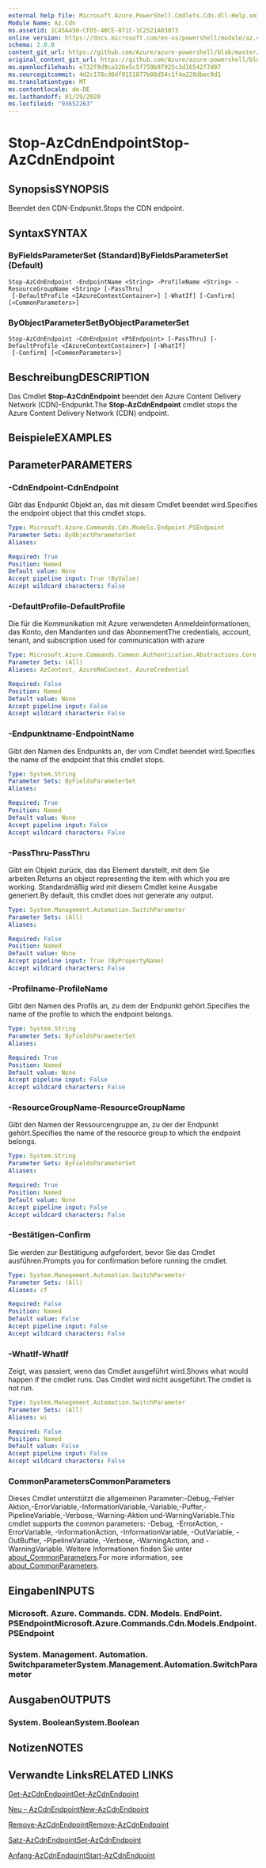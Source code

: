 ```yaml
---
external help file: Microsoft.Azure.PowerShell.Cmdlets.Cdn.dll-Help.xml
Module Name: Az.Cdn
ms.assetid: 1C45A450-CFD5-40CE-871C-1C2521A03073
online version: https://docs.microsoft.com/en-us/powershell/module/az.cdn/stop-azcdnendpoint
schema: 2.0.0
content_git_url: https://github.com/Azure/azure-powershell/blob/master/src/Cdn/Cdn/help/Stop-AzCdnEndpoint.md
original_content_git_url: https://github.com/Azure/azure-powershell/blob/master/src/Cdn/Cdn/help/Stop-AzCdnEndpoint.md
ms.openlocfilehash: e732f9d9ca326e5c5f759b97925c3d16542f7d07
ms.sourcegitcommit: 4d2c178cd6df9151877b08d54c1f4a228dbec9d1
ms.translationtype: MT
ms.contentlocale: de-DE
ms.lasthandoff: 01/29/2020
ms.locfileid: "93652263"
---
```

# <span data-ttu-id="4d3f4-101">Stop-AzCdnEndpoint</span><span class="sxs-lookup"><span data-stu-id="4d3f4-101">Stop-AzCdnEndpoint</span></span>

## <span data-ttu-id="4d3f4-102">Synopsis</span><span class="sxs-lookup"><span data-stu-id="4d3f4-102">SYNOPSIS</span></span>
<span data-ttu-id="4d3f4-103">Beendet den CDN-Endpunkt.</span><span class="sxs-lookup"><span data-stu-id="4d3f4-103">Stops the CDN endpoint.</span></span>

## <span data-ttu-id="4d3f4-104">Syntax</span><span class="sxs-lookup"><span data-stu-id="4d3f4-104">SYNTAX</span></span>

### <span data-ttu-id="4d3f4-105">ByFieldsParameterSet (Standard)</span><span class="sxs-lookup"><span data-stu-id="4d3f4-105">ByFieldsParameterSet (Default)</span></span>
```
Stop-AzCdnEndpoint -EndpointName <String> -ProfileName <String> -ResourceGroupName <String> [-PassThru]
 [-DefaultProfile <IAzureContextContainer>] [-WhatIf] [-Confirm] [<CommonParameters>]
```

### <span data-ttu-id="4d3f4-106">ByObjectParameterSet</span><span class="sxs-lookup"><span data-stu-id="4d3f4-106">ByObjectParameterSet</span></span>
```
Stop-AzCdnEndpoint -CdnEndpoint <PSEndpoint> [-PassThru] [-DefaultProfile <IAzureContextContainer>] [-WhatIf]
 [-Confirm] [<CommonParameters>]
```

## <span data-ttu-id="4d3f4-107">Beschreibung</span><span class="sxs-lookup"><span data-stu-id="4d3f4-107">DESCRIPTION</span></span>
<span data-ttu-id="4d3f4-108">Das Cmdlet **Stop-AzCdnEndpoint** beendet den Azure Content Delivery Network (CDN)-Endpunkt.</span><span class="sxs-lookup"><span data-stu-id="4d3f4-108">The **Stop-AzCdnEndpoint** cmdlet stops the Azure Content Delivery Network (CDN) endpoint.</span></span>

## <span data-ttu-id="4d3f4-109">Beispiele</span><span class="sxs-lookup"><span data-stu-id="4d3f4-109">EXAMPLES</span></span>

## <span data-ttu-id="4d3f4-110">Parameter</span><span class="sxs-lookup"><span data-stu-id="4d3f4-110">PARAMETERS</span></span>

### <span data-ttu-id="4d3f4-111">-CdnEndpoint</span><span class="sxs-lookup"><span data-stu-id="4d3f4-111">-CdnEndpoint</span></span>
<span data-ttu-id="4d3f4-112">Gibt das Endpunkt Objekt an, das mit diesem Cmdlet beendet wird.</span><span class="sxs-lookup"><span data-stu-id="4d3f4-112">Specifies the endpoint object that this cmdlet stops.</span></span>

```yaml
Type: Microsoft.Azure.Commands.Cdn.Models.Endpoint.PSEndpoint
Parameter Sets: ByObjectParameterSet
Aliases:

Required: True
Position: Named
Default value: None
Accept pipeline input: True (ByValue)
Accept wildcard characters: False
```

### <span data-ttu-id="4d3f4-113">-DefaultProfile</span><span class="sxs-lookup"><span data-stu-id="4d3f4-113">-DefaultProfile</span></span>
<span data-ttu-id="4d3f4-114">Die für die Kommunikation mit Azure verwendeten Anmeldeinformationen, das Konto, den Mandanten und das Abonnement</span><span class="sxs-lookup"><span data-stu-id="4d3f4-114">The credentials, account, tenant, and subscription used for communication with azure</span></span>

```yaml
Type: Microsoft.Azure.Commands.Common.Authentication.Abstractions.Core.IAzureContextContainer
Parameter Sets: (All)
Aliases: AzContext, AzureRmContext, AzureCredential

Required: False
Position: Named
Default value: None
Accept pipeline input: False
Accept wildcard characters: False
```

### <span data-ttu-id="4d3f4-115">-Endpunktname</span><span class="sxs-lookup"><span data-stu-id="4d3f4-115">-EndpointName</span></span>
<span data-ttu-id="4d3f4-116">Gibt den Namen des Endpunkts an, der vom Cmdlet beendet wird.</span><span class="sxs-lookup"><span data-stu-id="4d3f4-116">Specifies the name of the endpoint that this cmdlet stops.</span></span>

```yaml
Type: System.String
Parameter Sets: ByFieldsParameterSet
Aliases:

Required: True
Position: Named
Default value: None
Accept pipeline input: False
Accept wildcard characters: False
```

### <span data-ttu-id="4d3f4-117">-PassThru</span><span class="sxs-lookup"><span data-stu-id="4d3f4-117">-PassThru</span></span>
<span data-ttu-id="4d3f4-118">Gibt ein Objekt zurück, das das Element darstellt, mit dem Sie arbeiten.</span><span class="sxs-lookup"><span data-stu-id="4d3f4-118">Returns an object representing the item with which you are working.</span></span>
<span data-ttu-id="4d3f4-119">Standardmäßig wird mit diesem Cmdlet keine Ausgabe generiert.</span><span class="sxs-lookup"><span data-stu-id="4d3f4-119">By default, this cmdlet does not generate any output.</span></span>

```yaml
Type: System.Management.Automation.SwitchParameter
Parameter Sets: (All)
Aliases:

Required: False
Position: Named
Default value: None
Accept pipeline input: True (ByPropertyName)
Accept wildcard characters: False
```

### <span data-ttu-id="4d3f4-120">-Profilname</span><span class="sxs-lookup"><span data-stu-id="4d3f4-120">-ProfileName</span></span>
<span data-ttu-id="4d3f4-121">Gibt den Namen des Profils an, zu dem der Endpunkt gehört.</span><span class="sxs-lookup"><span data-stu-id="4d3f4-121">Specifies the name of the profile to which the endpoint belongs.</span></span>

```yaml
Type: System.String
Parameter Sets: ByFieldsParameterSet
Aliases:

Required: True
Position: Named
Default value: None
Accept pipeline input: False
Accept wildcard characters: False
```

### <span data-ttu-id="4d3f4-122">-ResourceGroupName</span><span class="sxs-lookup"><span data-stu-id="4d3f4-122">-ResourceGroupName</span></span>
<span data-ttu-id="4d3f4-123">Gibt den Namen der Ressourcengruppe an, zu der der Endpunkt gehört.</span><span class="sxs-lookup"><span data-stu-id="4d3f4-123">Specifies the name of the resource group to which the endpoint belongs.</span></span>

```yaml
Type: System.String
Parameter Sets: ByFieldsParameterSet
Aliases:

Required: True
Position: Named
Default value: None
Accept pipeline input: False
Accept wildcard characters: False
```

### <span data-ttu-id="4d3f4-124">-Bestätigen</span><span class="sxs-lookup"><span data-stu-id="4d3f4-124">-Confirm</span></span>
<span data-ttu-id="4d3f4-125">Sie werden zur Bestätigung aufgefordert, bevor Sie das Cmdlet ausführen.</span><span class="sxs-lookup"><span data-stu-id="4d3f4-125">Prompts you for confirmation before running the cmdlet.</span></span>

```yaml
Type: System.Management.Automation.SwitchParameter
Parameter Sets: (All)
Aliases: cf

Required: False
Position: Named
Default value: False
Accept pipeline input: False
Accept wildcard characters: False
```

### <span data-ttu-id="4d3f4-126">-WhatIf</span><span class="sxs-lookup"><span data-stu-id="4d3f4-126">-WhatIf</span></span>
<span data-ttu-id="4d3f4-127">Zeigt, was passiert, wenn das Cmdlet ausgeführt wird.</span><span class="sxs-lookup"><span data-stu-id="4d3f4-127">Shows what would happen if the cmdlet runs.</span></span>
<span data-ttu-id="4d3f4-128">Das Cmdlet wird nicht ausgeführt.</span><span class="sxs-lookup"><span data-stu-id="4d3f4-128">The cmdlet is not run.</span></span>

```yaml
Type: System.Management.Automation.SwitchParameter
Parameter Sets: (All)
Aliases: wi

Required: False
Position: Named
Default value: False
Accept pipeline input: False
Accept wildcard characters: False
```

### <span data-ttu-id="4d3f4-129">CommonParameters</span><span class="sxs-lookup"><span data-stu-id="4d3f4-129">CommonParameters</span></span>
<span data-ttu-id="4d3f4-130">Dieses Cmdlet unterstützt die allgemeinen Parameter:-Debug,-Fehler Aktion,-ErrorVariable,-InformationVariable,-Variable,-Puffer,-PipelineVariable,-Verbose,-Warning-Aktion und-WarningVariable.</span><span class="sxs-lookup"><span data-stu-id="4d3f4-130">This cmdlet supports the common parameters: -Debug, -ErrorAction, -ErrorVariable, -InformationAction, -InformationVariable, -OutVariable, -OutBuffer, -PipelineVariable, -Verbose, -WarningAction, and -WarningVariable.</span></span> <span data-ttu-id="4d3f4-131">Weitere Informationen finden Sie unter [about_CommonParameters](https://go.microsoft.com/fwlink/?LinkID=113216).</span><span class="sxs-lookup"><span data-stu-id="4d3f4-131">For more information, see [about_CommonParameters](https://go.microsoft.com/fwlink/?LinkID=113216).</span></span>

## <span data-ttu-id="4d3f4-132">Eingaben</span><span class="sxs-lookup"><span data-stu-id="4d3f4-132">INPUTS</span></span>

### <span data-ttu-id="4d3f4-133">Microsoft. Azure. Commands. CDN. Models. EndPoint. PSEndpoint</span><span class="sxs-lookup"><span data-stu-id="4d3f4-133">Microsoft.Azure.Commands.Cdn.Models.Endpoint.PSEndpoint</span></span>

### <span data-ttu-id="4d3f4-134">System. Management. Automation. Switchparameter</span><span class="sxs-lookup"><span data-stu-id="4d3f4-134">System.Management.Automation.SwitchParameter</span></span>

## <span data-ttu-id="4d3f4-135">Ausgaben</span><span class="sxs-lookup"><span data-stu-id="4d3f4-135">OUTPUTS</span></span>

### <span data-ttu-id="4d3f4-136">System. Boolean</span><span class="sxs-lookup"><span data-stu-id="4d3f4-136">System.Boolean</span></span>

## <span data-ttu-id="4d3f4-137">Notizen</span><span class="sxs-lookup"><span data-stu-id="4d3f4-137">NOTES</span></span>

## <span data-ttu-id="4d3f4-138">Verwandte Links</span><span class="sxs-lookup"><span data-stu-id="4d3f4-138">RELATED LINKS</span></span>

[<span data-ttu-id="4d3f4-139">Get-AzCdnEndpoint</span><span class="sxs-lookup"><span data-stu-id="4d3f4-139">Get-AzCdnEndpoint</span></span>](./Get-AzCdnEndpoint.md)

[<span data-ttu-id="4d3f4-140">Neu – AzCdnEndpoint</span><span class="sxs-lookup"><span data-stu-id="4d3f4-140">New-AzCdnEndpoint</span></span>](./New-AzCdnEndpoint.md)

[<span data-ttu-id="4d3f4-141">Remove-AzCdnEndpoint</span><span class="sxs-lookup"><span data-stu-id="4d3f4-141">Remove-AzCdnEndpoint</span></span>](./Remove-AzCdnEndpoint.md)

[<span data-ttu-id="4d3f4-142">Satz-AzCdnEndpoint</span><span class="sxs-lookup"><span data-stu-id="4d3f4-142">Set-AzCdnEndpoint</span></span>](./Set-AzCdnEndpoint.md)

[<span data-ttu-id="4d3f4-143">Anfang-AzCdnEndpoint</span><span class="sxs-lookup"><span data-stu-id="4d3f4-143">Start-AzCdnEndpoint</span></span>](./Start-AzCdnEndpoint.md)


